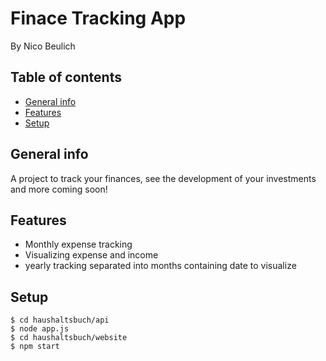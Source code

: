 # Finace Tracking App

By Nico Beulich

## Table of contents
* [General info](#general-info)
* [Features](#features)
* [Setup](#setup)

## General info

A project to track your finances, see the development of your investments and more coming soon!

## Features

- Monthly expense tracking
- Visualizing expense and income
- yearly tracking separated into months containing date to visualize

## Setup 
```
$ cd haushaltsbuch/api
$ node app.js
$ cd haushaltsbuch/website
$ npm start
```